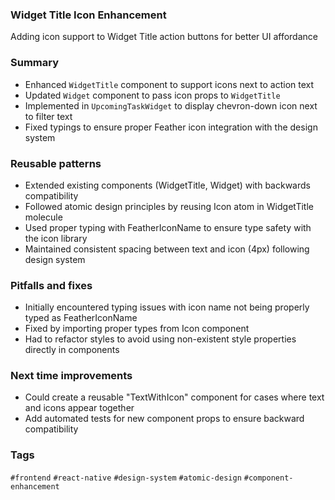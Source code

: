 ### Widget Title Icon Enhancement

Adding icon support to Widget Title action buttons for better UI affordance

### Summary

- Enhanced `WidgetTitle` component to support icons next to action text
- Updated `Widget` component to pass icon props to `WidgetTitle`
- Implemented in `UpcomingTaskWidget` to display chevron-down icon next to filter text
- Fixed typings to ensure proper Feather icon integration with the design system

### Reusable patterns

- Extended existing components (WidgetTitle, Widget) with backwards compatibility
- Followed atomic design principles by reusing Icon atom in WidgetTitle molecule
- Used proper typing with FeatherIconName to ensure type safety with the icon library
- Maintained consistent spacing between text and icon (4px) following design system

### Pitfalls and fixes

- Initially encountered typing issues with icon name not being properly typed as FeatherIconName
- Fixed by importing proper types from Icon component
- Had to refactor styles to avoid using non-existent style properties directly in components

### Next time improvements

- Could create a reusable "TextWithIcon" component for cases where text and icons appear together
- Add automated tests for new component props to ensure backward compatibility

### Tags

`#frontend` `#react-native` `#design-system` `#atomic-design` `#component-enhancement`
